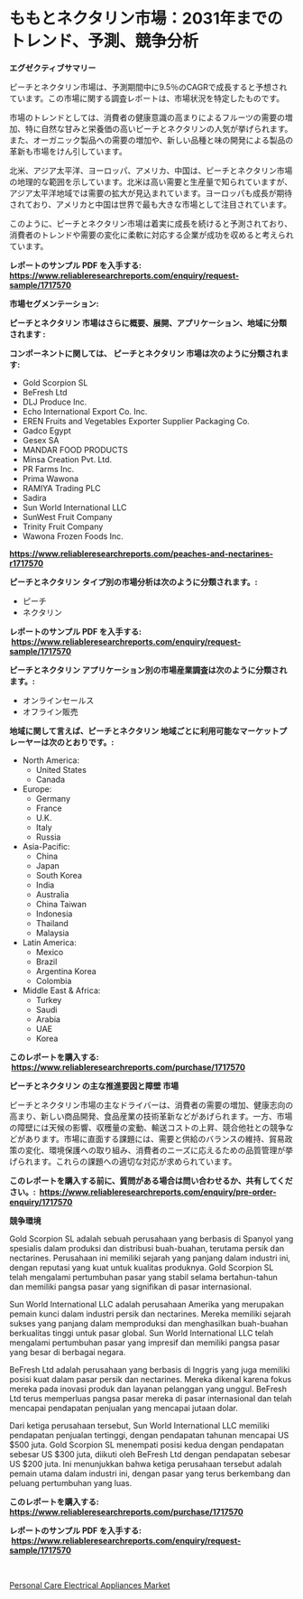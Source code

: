 <p><h1>ももとネクタリン市場：2031年までのトレンド、予測、競争分析</h1></p><p><strong>エグゼクティブサマリー</strong></p>
<p><p>ピーチとネクタリン市場は、予測期間中に9.5％のCAGRで成長すると予想されています。この市場に関する調査レポートは、市場状況を特定したものです。</p><p>市場のトレンドとしては、消費者の健康意識の高まりによるフルーツの需要の増加、特に自然な甘みと栄養価の高いピーチとネクタリンの人気が挙げられます。また、オーガニック製品への需要の増加や、新しい品種と味の開発による製品の革新も市場をけん引しています。</p><p>北米、アジア太平洋、ヨーロッパ、アメリカ、中国は、ピーチとネクタリン市場の地理的な範囲を示しています。北米は高い需要と生産量で知られていますが、アジア太平洋地域では需要の拡大が見込まれています。ヨーロッパも成長が期待されており、アメリカと中国は世界で最も大きな市場として注目されています。</p><p>このように、ピーチとネクタリン市場は着実に成長を続けると予測されており、消費者のトレンドや需要の変化に柔軟に対応する企業が成功を収めると考えられています。</p></p>
<p><strong>レポートのサンプル PDF を入手する: <a href="https://www.reliableresearchreports.com/enquiry/request-sample/1717570">https://www.reliableresearchreports.com/enquiry/request-sample/1717570</a></strong></p>
<p><strong>市場セグメンテーション:</strong></p>
<p><strong> ピーチとネクタリン 市場はさらに概要、展開、アプリケーション、地域に分類されます :</strong></p>
<p><strong>コンポーネントに関しては、 ピーチとネクタリン 市場は次のように分類されます: &nbsp;</strong></p>
<p><ul><li>Gold Scorpion SL</li><li>BeFresh Ltd</li><li>DLJ Produce Inc.</li><li>Echo International Export Co. Inc.</li><li>EREN Fruits and Vegetables Exporter Supplier Packaging Co.</li><li>Gadco Egypt</li><li>Gesex SA</li><li>MANDAR FOOD PRODUCTS</li><li>Minsa Creation Pvt. Ltd.</li><li>PR Farms Inc.</li><li>Prima Wawona</li><li>RAMIYA Trading PLC</li><li>Sadira</li><li>Sun World International LLC</li><li>SunWest Fruit Company</li><li>Trinity Fruit Company</li><li>Wawona Frozen Foods Inc.</li></ul></p>
<p><strong><a href="https://www.reliableresearchreports.com/peaches-and-nectarines-r1717570">https://www.reliableresearchreports.com/peaches-and-nectarines-r1717570</a></strong></p>
<p><strong> ピーチとネクタリン タイプ別の市場分析は次のように分類されます。:</strong></p>
<p><ul><li>ピーチ</li><li>ネクタリン</li></ul></p>
<p><strong>レポートのサンプル PDF を入手する: &nbsp;<a href="https://www.reliableresearchreports.com/enquiry/request-sample/1717570">https://www.reliableresearchreports.com/enquiry/request-sample/1717570</a></strong></p>
<p><strong> ピーチとネクタリン アプリケーション別の市場産業調査は次のように分類されます。:</strong></p>
<p><ul><li>オンラインセールス</li><li>オフライン販売</li></ul></p>
<p><strong>地域に関して言えば、ピーチとネクタリン 地域ごとに利用可能なマーケットプレーヤーは次のとおりです。:</strong></p>
<p><ul>
    <li>
        North America:
        <ul>
            <li>United States</li>
            <li>Canada</li>
        </ul>
    </li>
    <li>
        Europe:
        <ul>
            <li>Germany</li>
            <li>France</li>
            <li>U.K.</li>
            <li>Italy</li>
            <li>Russia</li>
        </ul>
    </li>
    <li>
        Asia-Pacific:
        <ul>
            <li>China</li>
            <li>Japan</li>
            <li>South Korea</li>
            <li>India</li>
            <li>Australia</li>
            <li>China Taiwan</li>
            <li>Indonesia</li>
            <li>Thailand</li>
            <li>Malaysia</li>
        </ul>
    </li>
    <li>
        Latin America:
        <ul>
            <li>Mexico</li>
            <li>Brazil</li>
            <li>Argentina Korea</li>
            <li>Colombia</li>
        </ul>
    </li>
    <li>
        Middle East & Africa:
        <ul>
            <li>Turkey</li>
            <li>Saudi</li>
            <li>Arabia</li>
            <li>UAE</li>
            <li>Korea</li>
        </ul>
    </li>
    </ul></p>
<p><strong>このレポートを購入する: &nbsp;<a href="https://www.reliableresearchreports.com/purchase/1717570">https://www.reliableresearchreports.com/purchase/1717570</a></strong></p>
<p><strong>ピーチとネクタリン の主な推進要因と障壁 市場</strong></p>
<p><p>ピーチとネクタリン市場の主なドライバーは、消費者の需要の増加、健康志向の高まり、新しい商品開発、食品産業の技術革新などがあげられます。一方、市場の障壁には天候の影響、収穫量の変動、輸送コストの上昇、競合他社との競争などがあります。市場に直面する課題には、需要と供給のバランスの維持、貿易政策の変化、環境保護への取り組み、消費者のニーズに応えるための品質管理が挙げられます。これらの課題への適切な対応が求められています。</p></p>
<p><strong>このレポートを購入する前に、質問がある場合は問い合わせるか、共有してください。:&nbsp; <a href="https://www.reliableresearchreports.com/enquiry/pre-order-enquiry/1717570">https://www.reliableresearchreports.com/enquiry/pre-order-enquiry/1717570</a></strong></p>
<p><strong>競争環境</strong></p>
<p><p>Gold Scorpion SL adalah sebuah perusahaan yang berbasis di Spanyol yang spesialis dalam produksi dan distribusi buah-buahan, terutama persik dan nectarines. Perusahaan ini memiliki sejarah yang panjang dalam industri ini, dengan reputasi yang kuat untuk kualitas produknya. Gold Scorpion SL telah mengalami pertumbuhan pasar yang stabil selama bertahun-tahun dan memiliki pangsa pasar yang signifikan di pasar internasional.</p><p>Sun World International LLC adalah perusahaan Amerika yang merupakan pemain kunci dalam industri persik dan nectarines. Mereka memiliki sejarah sukses yang panjang dalam memproduksi dan menghasilkan buah-buahan berkualitas tinggi untuk pasar global. Sun World International LLC telah mengalami pertumbuhan pasar yang impresif dan memiliki pangsa pasar yang besar di berbagai negara.</p><p>BeFresh Ltd adalah perusahaan yang berbasis di Inggris yang juga memiliki posisi kuat dalam pasar persik dan nectarines. Mereka dikenal karena fokus mereka pada inovasi produk dan layanan pelanggan yang unggul. BeFresh Ltd terus memperluas pangsa pasar mereka di pasar internasional dan telah mencapai pendapatan penjualan yang mencapai jutaan dolar.</p><p>Dari ketiga perusahaan tersebut, Sun World International LLC memiliki pendapatan penjualan tertinggi, dengan pendapatan tahunan mencapai US $500 juta. Gold Scorpion SL menempati posisi kedua dengan pendapatan sebesar US $300 juta, diikuti oleh BeFresh Ltd dengan pendapatan sebesar US $200 juta. Ini menunjukkan bahwa ketiga perusahaan tersebut adalah pemain utama dalam industri ini, dengan pasar yang terus berkembang dan peluang pertumbuhan yang luas.</p></p>
<p><strong>このレポートを購入する: &nbsp; <a href="https://www.reliableresearchreports.com/purchase/1717570">https://www.reliableresearchreports.com/purchase/1717570</a></strong></p>
<p><strong>レポートのサンプル PDF を入手する: &nbsp;<a href="https://www.reliableresearchreports.com/enquiry/request-sample/1717570">https://www.reliableresearchreports.com/enquiry/request-sample/1717570</a></strong><strong></strong></p>
<p>&nbsp;</p>
<p><p><a href="https://automatic-knee-4c7.notion.site/Personal-Care-Electrical-Appliances-Market-Exploring-Market-Share-Market-Trends-and-Future-Growth-9e60caefaeb2444eb4c373741192d5c0">Personal Care Electrical Appliances Market</a></p></p>